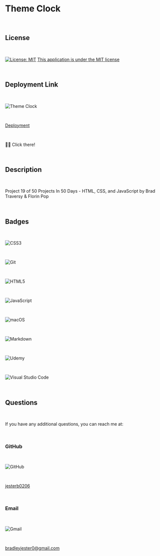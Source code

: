 # Theme Clock

<br>

## License

<br>

[![License: MIT](https://img.shields.io/badge/License-MIT-yellow.svg)](https://opensource.org/licenses/MIT)
[This application is under the MIT license](https://opensource.org/licenses/MIT)

<br>

## Deployment Link

<br>

![Theme Clock]()

<br>

[Deployment]()

<br>

☝🏻 Click there!

<br>

## Description

<br>

Project 19 of 50 Projects In 50 Days - HTML, CSS, and JavaScript by Brad Traversy & Florin Pop

<br>

## Badges

<br>

![CSS3](https://img.shields.io/badge/css3-%231572B6.svg?style=for-the-badge&logo=css3&logoColor=white)

<br>

![Git](https://img.shields.io/badge/git-%23F05033.svg?style=for-the-badge&logo=git&logoColor=white)

<br>

![HTML5](https://img.shields.io/badge/html5-%23E34F26.svg?style=for-the-badge&logo=html5&logoColor=white)

<br>

![JavaScript](https://img.shields.io/badge/javascript-%23323330.svg?style=for-the-badge&logo=javascript&logoColor=%23F7DF1E)

<br>

![macOS](https://img.shields.io/badge/mac%20os-000000?style=for-the-badge&logo=macos&logoColor=F0F0F0)

<br>

![Markdown](https://img.shields.io/badge/markdown-%23000000.svg?style=for-the-badge&logo=markdown&logoColor=white)

<br>

![Udemy](https://img.shields.io/badge/Udemy-A435F0?style=for-the-badge&logo=Udemy&logoColor=white)

<br>

![Visual Studio Code](https://img.shields.io/badge/Visual%20Studio%20Code-0078d7.svg?style=for-the-badge&logo=visual-studio-code&logoColor=white)

<br>

## Questions

<br>

If you have any additional questions, you can reach me at:

<br>

### GitHub

<br>

![GitHub](https://img.shields.io/badge/GitHub-100000?style=for-the-badge&logo=github&logoColor=white)

<br>

[jesterb0206](https://www.github.com/jesterb0206)

<br>

### Email

<br>

![Gmail](https://img.shields.io/badge/Gmail-D14836?style=for-the-badge&logo=gmail&logoColor=white)

<br>

bradleyjester0@gmail.com

<br>
